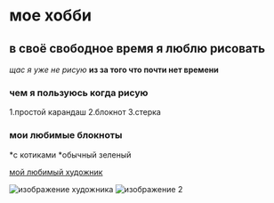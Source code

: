 # мое хобби
## в своё свободное время я люблю рисовать
_щас я уже не рисую_
__из за того что почти нет времени__

### чем я пользуюсь когда рисую 
1.простой карандаш 
2.блокнот
3.стерка

### мои любимые блокноты 
*с котиками 
*обычный зеленый 

 [мой любимый художник](https://ru.wikipedia.org/wiki/%D0%9B%D0%B5%D0%BE%D0%BD%D0%B0%D1%80%D0%B4%D0%BE_%D0%B4%D0%B0_%D0%92%D0%B8%D0%BD%D1%87%D0%B8)
 
![изображение художника](https://www.giornaledibrescia.it/image/contentid/policy:1.3351780:1554298275/image.jpg)
![изображение 2](https://u.9111s.ru/uploads/202102/21/4685f3a18160b371df95530f22320121.jpg)
